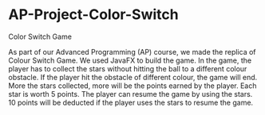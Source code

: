 # AP-Project-Color-Switch
Color Switch Game

As part of our Advanced Programming (AP) course, we made the replica of Colour Switch Game. We used JavaFX to build the game.
In the game, the player has to collect the stars without hitting the ball to a different colour obstacle. If the player hit the obstacle of different colour, the game will end. More the stars collected, more will be the points earned by the player. Each star is worth 5 points. 
The player can resume the game by using the stars. 10 points will be deducted if the player uses the stars to resume the game.


